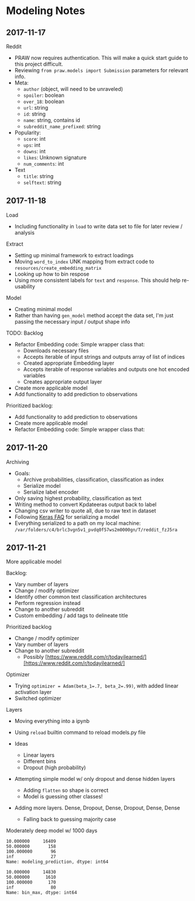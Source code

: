 # Modeling Notes

## 2017-11-17

Reddit

 - PRAW now requires authentication. This will make a quick start guide to this project difficult. 
 - Reviewing `from praw.models import Submission` parameters for relevant info. 
 - Meta:
   - `author` (object, will need to be unraveled)
   - `spoiler`: boolean
   - `over_18`: boolean
   - `url`: string
   - `id`: string
   - `name`: string, contains id
   - `subreddit_name_prefixed`: string
 - Popularity:
   - `score`: int
   - `ups`: int
   - `downs`: int
   - `likes`: Unknown signature
   - `num_comments`: int
 - Text
   - `title`: string
   - `selftext`: string
   
## 2017-11-18

Load

 - Including functionality in `load` to write data set to file for later review / analysis

Extract

 - Setting up minimal framework to extract loadings
 - Moving `word_to_index` UNK mapping from extract code to `resources/create_embedding_matrix`
 - Looking up how to bin respose
 - Using more consistent labels for `text` and `response`. This should help re-usability
 
Model

 - Creating minimal model
 - Rather than having `gen_model` method accept the data set, I'm just passing the necessary input / output shape info

TODO: Backlog

 - Refactor Embedding code: Simple wrapper class that:
   - Downloads necessary files
   - Accepts iterable of input strings and outputs array of list of indices
   - Created appropriate Embedding layer
   - Accepts iterable of response variables and outputs one hot encoded variables
   - Creates appropriate output layer
 - Create more applicable model 
 - Add functionality to add prediction to observations
 
Prioritized backlog: 

 - Add functionality to add prediction to observations
 - Create more applicable model
 - Refactor Embedding code: Simple wrapper class that:

## 2017-11-20

Archiving

 - Goals: 
   - Archive probabilities, classification, classification as index
   - Serialize model
   - Serialize label encoder
 - Only saving highest probability, classification as text
 - Writing method to convert Kpdateeras output back to label
 - Changing csv writer to quote all, due to raw text in dataset
 - Following [Keras FAQ](https://keras.io/getting-started/faq/#how-can-i-save-a-keras-model) for serializing a model
 - Everything serialized to a path on my local machine: `/var/folders/c4/brlc3vgn5v1_pvdq0f57ws2m0000gn/T/reddit_fzJ5ra`
 
## 2017-11-21

More applicable model

Backlog:

 - Vary number of layers
 - Change / modify optimizer
 - Identify other common text classification architectures
 - Perform regression instead
 - Change to another subreddit
 - Custom embedding / add tags to delineate title
 
Prioritized backlog

 - Change / modify optimizer
 - Vary number of layers
 - Change to another subreddit
   - Possibly [https://www.reddit.com/r/todayilearned/][https://www.reddit.com/r/todayilearned/]

Optimizer

 - Trying `optimizer = Adam(beta_1=.7, beta_2=.99)`, with added linear activation layer
 - Switched optimizer
 
Layers

 - Moving everything into a ipynb
  - Using `reload` builtin command to reload models.py file
 - Ideas
   - Linear layers
   - Different bins
   - Dropout (high probability)
   
   
 - Attempting simple model w/ only dropout and dense hidden layers
   - Adding `flatten` so shape is correct
   - Model is guessing other classes!
   
 - Adding more layers. Dense, Dropout, Dense, Dropout, Dense, Dense
   - Falling back to guessing majority case
 
 Moderately deep model w/ 1000 days
 
```
10.000000     16409
50.000000       158
100.000000       96
inf              27
Name: modeling_prediction, dtype: int64

10.000000     14830
50.000000      1610
100.000000      170
inf              80
Name: bin_max, dtype: int64
```
   
  
 